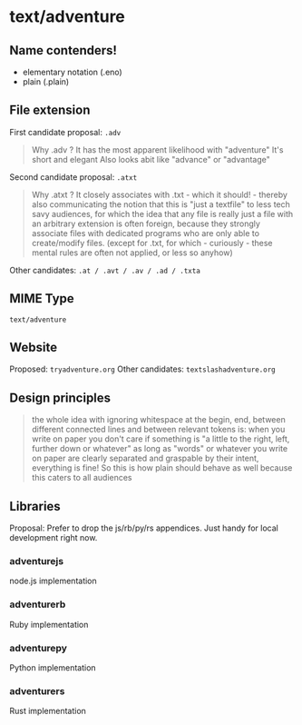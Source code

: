 # text/adventure

## Name contenders!

- elementary notation (.eno)
- plain (.plain)

## File extension

First candidate proposal: `.adv`

> Why .adv ?
> It has the most apparent likelihood with "adventure"
> It's short and elegant
> Also looks abit like "advance" or "advantage"

Second candidate proposal: `.atxt`

> Why .atxt ?
> It closely associates with .txt - which it should! - thereby
> also communicating the notion that this is "just a textfile"
> to less tech savy audiences, for which the idea that any
> file is really just a file with an arbitrary extension is
> often foreign, because they strongly associate files with
> dedicated programs who are only able to create/modify files.
> (except for .txt, for which - curiously - these mental rules
> are often not applied, or less so anyhow)

Other candidates: ` .at / .avt / .av / .ad / .txta `

## MIME Type

`text/adventure`

## Website

Proposed: `tryadventure.org`
Other candidates: `textslashadventure.org`

## Design principles

> the whole idea with ignoring whitespace at the begin, end, between different connected lines and between relevant tokens is:
> when you write on paper you don't care if something is "a little to the right, left, further down or whatever"
> as long as "words" or whatever you write on paper are clearly separated and graspable by their intent,
> everything is fine! So this is how plain should behave as well because this caters to all audiences

## Libraries

Proposal: Prefer to drop the js/rb/py/rs appendices.
Just handy for local development right now.

### adventurejs

node.js implementation

### adventurerb

Ruby implementation

### adventurepy

Python implementation

### adventurers

Rust implementation
